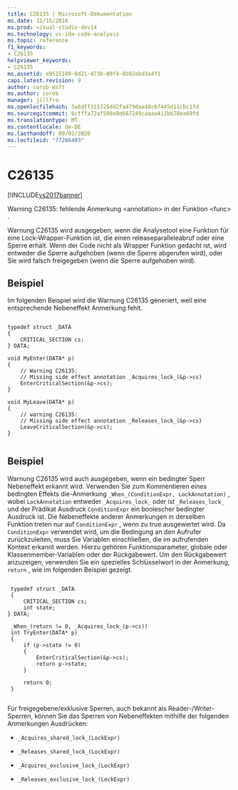 ```yaml
---
title: C26135 | Microsoft-Dokumentation
ms.date: 11/15/2016
ms.prod: visual-studio-dev14
ms.technology: vs-ide-code-analysis
ms.topic: reference
f1_keywords:
- C26135
helpviewer_keywords:
- C26135
ms.assetid: e9515189-8d21-473b-89f4-8b92ebd3a4f1
caps.latest.revision: 9
author: corob-msft
ms.author: corob
manager: jillfra
ms.openlocfilehash: 3a6dff315725dd2fa479daa48c6f445d11cbc1fd
ms.sourcegitcommit: 6cfffa72af599a9d667249caaaa411bb28ea69fd
ms.translationtype: MT
ms.contentlocale: de-DE
ms.lasthandoff: 09/02/2020
ms.locfileid: "77266493"
---
```

# <a name="c26135"></a>C26135
[!INCLUDE[vs2017banner](../includes/vs2017banner.md)]

Warning C26135: fehlende Anmerkung \<annotation> in der Funktion \<func> .  
  
 Warnung C26135 wird ausgegeben, wenn die Analysetool eine Funktion für eine Lock-Wrapper-Funktion ist, die einen releaseparalleleabruf oder eine Sperre erhält. Wenn der Code nicht als Wrapper Funktion gedacht ist, wird entweder die Sperre aufgehoben (wenn die Sperre abgerufen wird), oder Sie wird falsch freigegeben (wenn die Sperre aufgehoben wird).  
  
## <a name="example"></a>Beispiel  
 Im folgenden Beispiel wird die Warnung C26135 generiert, weil eine entsprechende Nebeneffekt Anmerkung fehlt.  
  
```  
  
typedef struct _DATA   
{  
    CRITICAL_SECTION cs;  
} DATA;  
  
void MyEnter(DATA* p)   
{  
    // Warning C26135:  
    // Missing side effect annotation _Acquires_lock_(&p->cs)  
    EnterCriticalSection(&p->cs);  
}  
  
void MyLeave(DATA* p)   
{  
    // warning C26135:  
    // Missing side effect annotation _Releases_lock_(&p->cs)  
    LeaveCriticalSection(&p->cs);  
}  
  
```  
  
## <a name="example"></a>Beispiel  
 Warnung C26135 wird auch ausgegeben, wenn ein bedingter Sperr Nebeneffekt erkannt wird. Verwenden Sie zum Kommentieren eines bedingten Effekts die-Anmerkung `_When_(ConditionExpr, LockAnnotation)` , wobei `LockAnnotation` entweder `_Acquires_lock_` oder ist `_Releases_lock_` und der Prädikat Ausdruck `ConditionExpr` ein boolescher bedingter Ausdruck ist. Die Nebeneffekte anderer Anmerkungen in derselben Funktion treten nur auf `ConditionExpr` , wenn zu true ausgewertet wird. Da `ConditionExpr` verwendet wird, um die Bedingung an den Aufrufer zurückzuleiten, muss Sie Variablen einschließen, die im aufrufenden Kontext erkannt werden. Hierzu gehören Funktionsparameter, globale oder Klassenmember-Variablen oder der Rückgabewert. Um den Rückgabewert anzuzeigen, verwenden Sie ein spezielles Schlüsselwort in der Anmerkung, `return` , wie im folgenden Beispiel gezeigt.  
  
```  
  
 typedef struct _DATA   
 {  
     CRITICAL_SECTION cs;   
     int state;  
} DATA;  
  
 _When_(return != 0, _Acquires_lock_(p->cs))  
 int TryEnter(DATA* p)   
 {  
     if (p->state != 0)   
     {  
         EnterCriticalSection(&p->cs);  
         return p->state;  
     }  
  
     return 0;  
 }  
  
```  
  
 Für freigegebene/exklusive Sperren, auch bekannt als Reader-/Writer-Sperren, können Sie das Sperren von Nebeneffekten mithilfe der folgenden Anmerkungen Ausdrücken:  
  
- `_Acquires_shared_lock_(LockExpr)`  
  
- `_Releases_shared_lock_(LockExpr)`  
  
- `_Acquires_exclusive_lock_(LockExpr)`  
  
- `_Releases_exclusive_lock_(LockExpr)`
